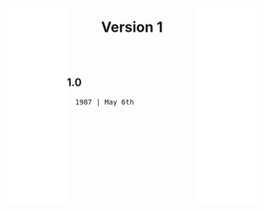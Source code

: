 
[<img height = 400 width = 24% align = left  src = '../../Resources/Space.svg' >][#]
[<img height = 400 width = 24% align = right src = '../../Resources/Space.svg' >][#]

<div align = center>

# Version 1

</div>

<br>
<br>

<div align = left>

## 1.0

<kbd>  1987 | May 6th  </kbd>

</div>

<br>


<!----------------------------------------------------------------------------->

[#]: #
